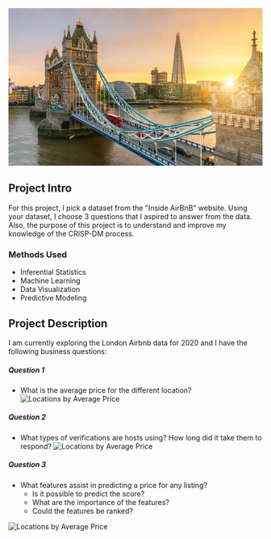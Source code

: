 ![London_City](/Images/London_City.jpg)


## Project Intro
For this project, I pick a dataset from the "Inside AirBnB" website. Using your dataset, I choose 3 questions that I aspired to answer from the data. Also, the purpose of this project is to understand and improve my knowledge of the CRISP-DM process.

### Methods Used
* Inferential Statistics
* Machine Learning
* Data Visualization
* Predictive Modeling

## Project Description
I am currently exploring the London Airbnb data for 2020 and I have the following business questions:

##### Question 1
- What is the average price for the different location?
![Locations by Average Price](/Images/Neighbourhood_av_price_histogram_plots.png)

##### Question 2
- What types of verifications are hosts using? How long did it take them to respond?
![Locations by Average Price](/Images/Verification_type_price_histogram_plots.png)

##### Question 3
- What features assist in predicting a price for any listing?
  - Is it possible to predict the score?
  - What are the importance of the features?
  - Could the features be ranked?

![Locations by Average Price](/Images/availability_365_prices_scatterplot.png)
